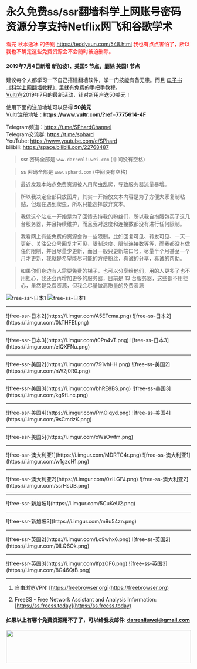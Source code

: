 # 永久免费ss/ssr翻墙科学上网账号密码资源分享支持Netflix网飞和谷歌学术
<font color="red">看完 秋水逸冰 的告别 <a href="https://teddysun.com/548.html">https://teddysun.com/548.html</a> 我也有点点害怕了，所以我也不确定这些免费资源会不会随时被迫删除。</font>

#### 2019年7月4日新增 新加坡1、美国5 节点，删除 美国1 节点
建议每个人都学习一下自己搭建翻墙软件，学一门技能有备无患。而且 [电子书《科学上网翻墙教程》](https://darrenliuwei.com/ebooks/gfw) 里就有免费的手把手教程。<br>
[Vultr](https://www.vultr.com/?ref=7775614-4F)在2019年7月的最新活动，针对新用户送50美元！

使用下面的注册地址可以获得 **50美元**<br>
[Vultr](https://www.vultr.com/?ref=7775614-4F)注册地址：**https://www.vultr.com/?ref=7775614-4F**

Telegram频道：https://t.me/SPhardChannel<br>
Telegram交流群: https://t.me/sphard<br>
YouTube: https://www.youtube.com/c/SPhard<br>
bilibili: https://space.bilibili.com/22768487<br>
>ssr 密码全部是 `www.darrenliuwei.com` (中间没有空格)

>ss 密码全部是 `www.sphard.com` (中间没有空格)

>最近发现本站点免费资源被人用爬虫乱爬，导致服务器流量暴增。

>所以我决定全部只放图片，其实一开始放文本内容是为了方便大家复制粘贴，但现在遇到爬虫，所以只能选择放弃文本。

>我做这个站点一开始是为了回馈支持我的粉丝们，所以我自掏腰包买了这几台服务器，并且持续维护，而且我对速度和连接数都没有进行任何限制。

>我看网上有些免费的资源会做一些限制，比如回复可见、转发可见、一天一更新、关注公众号回复才可见、限制速度、限制连接数等等，而我都没有做任何限制，并且尽量少更新，而且一般只更新端口号，尽量半个月甚至一个月才更新，我就是希望能尽可能的方便粉丝，真诚的分享，真诚的帮助。

>如果你们身边有人需要免费的梯子，也可以分享给他们，用的人更多了也不用担心，我还会再增加更多的服务器，目前是 13 台服务器，这些都不用担心，虽然是免费资源，但我会尽量做高质量的免费资源


![free-ssr-日本1](https://i.imgur.com/sWVPlS1.png)
![free-ss-日本1](https://i.imgur.com/0dDyj68.png)
<hr>
![free-ssr-日本2](https://i.imgur.com/A5ETcma.png)
![free-ss-日本2](https://i.imgur.com/0kTHFEf.png)
<hr>
![free-ssr-日本3](https://i.imgur.com/t0Pn4vT.png)
![free-ss-日本3](https://i.imgur.com/eIQXFNu.png)
<hr>
![free-ssr-美国2](https://i.imgur.com/791vhHH.png)
![free-ss-美国2](https://i.imgur.com/nW2j0R0.png)
<hr>
![free-ssr-美国3](https://i.imgur.com/bhRE8BS.png)
![free-ss-美国3](https://i.imgur.com/kgSfLnc.png)
<hr>
![free-ssr-美国4](https://i.imgur.com/PmOlqyd.png)
![free-ss-美国4](https://i.imgur.com/9sCmdzK.png)
<hr>
![free-ssr-美国5](https://i.imgur.com/xWsOwfm.png)
<hr>
![free-ssr-澳大利亚1](https://i.imgur.com/MDRTC4r.png)
![free-ss-澳大利亚1](https://i.imgur.com/w1gzcH1.png)
<hr>
![free-ssr-澳大利亚2](https://i.imgur.com/0zILGFJ.png)
![free-ss-澳大利亚2](https://i.imgur.com/ssrHsUB.png)
<hr>
![free-ssr-新加坡1](https://i.imgur.com/5CuKeU2.png)
<hr>
![free-ssr-新加坡3](https://i.imgur.com/m9u54zn.png)
<hr>
![free-ssr-英国2](https://i.imgur.com/Lc9whx6.png)
![free-ss-英国2](https://i.imgur.com/0lLQ6Ok.png)
<hr>
![free-ssr-英国3](https://i.imgur.com/lfpzOF6.png)
![free-ss-英国3](https://i.imgur.com/8G46QtB.png)
<hr>

1. 自由浏览VPN: [https://freebrowser.org](https://freebrowser.org)

2. FreeSS - Free Network Assistant and Analysis Information: [https://ss.freess.today](https://ss.freess.today)

#### 如果以上有哪个免费资源用不了了，可以给我发邮件: darrenliuwei@gmail.com

<a href="https://www.vultr.com/?ref=7775614-4F"><img src="https://www.vultr.com/media/banner_1.png" width="100%" height="90"></a>